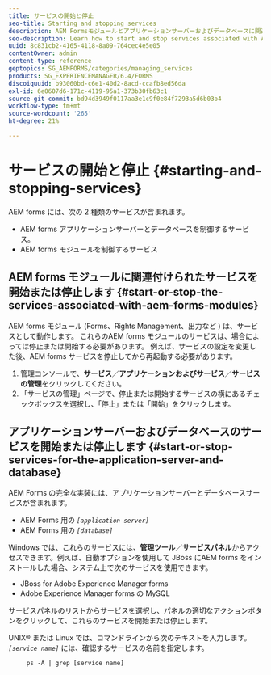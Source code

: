 ```yaml
---
title: サービスの開始と停止
seo-title: Starting and stopping services
description: AEM Formsモジュールとアプリケーションサーバーおよびデータベースに関連付けられたサービスを開始および停止する方法について説明します。
seo-description: Learn how to start and stop services associated with AEM Forms modules and the application server and database.
uuid: 8c831cb2-4165-4118-8a09-764cec4e5e05
contentOwner: admin
content-type: reference
geptopics: SG_AEMFORMS/categories/managing_services
products: SG_EXPERIENCEMANAGER/6.4/FORMS
discoiquuid: b93060bd-c6e1-40d2-8acd-ccafb8ed56da
exl-id: 6e0607d6-171c-4119-95a1-373b30fb63c1
source-git-commit: bd94d3949f0117aa3e1c9f0e84f7293a5d6b03b4
workflow-type: tm+mt
source-wordcount: '265'
ht-degree: 21%

---
```


# サービスの開始と停止 {#starting-and-stopping-services}

AEM forms には、次の 2 種類のサービスが含まれます。

* AEM forms アプリケーションサーバーとデータベースを制御するサービス。
* AEM forms モジュールを制御するサービス

## AEM forms モジュールに関連付けられたサービスを開始または停止します {#start-or-stop-the-services-associated-with-aem-forms-modules}

AEM forms モジュール (Forms、Rights Management、出力など ) は、サービスとして動作します。 これらのAEM forms モジュールのサービスは、場合によっては停止または開始する必要があります。 例えば、サービスの設定を変更した後、AEM forms サービスを停止してから再起動する必要があります。

1. 管理コンソールで、**サービス**／**アプリケーションおよびサービス**／**サービスの管理**&#x200B;をクリックしてください。
1. 「サービスの管理」ページで、停止または開始するサービスの横にあるチェックボックスを選択し、「停止」または「開始」をクリックします。

## アプリケーションサーバーおよびデータベースのサービスを開始または停止します {#start-or-stop-services-for-the-application-server-and-database}

AEM Forms の完全な実装には、アプリケーションサーバーとデータベースサービスが含まれます。

* AEM Forms 用の *`[application server]`*
* AEM Forms 用の *`[database]`*

Windows では、これらのサービスには、**管理ツール**／**サービスパネル**&#x200B;からアクセスできます。例えば、自動オプションを使用して JBoss にAEM forms をインストールした場合、システム上で次のサービスを使用できます。

* JBoss for Adobe Experience Manager forms
* Adobe Experience Manager forms の MySQL

サービスパネルのリストからサービスを選択し、パネルの適切なアクションボタンをクリックして、これらのサービスを開始または停止します。

UNIX® または Linux では、コマンドラインから次のテキストを入力します。*`[service name]`* には、確認するサービスの名前を指定します。

```as3
     ps -A | grep [service name]
```
